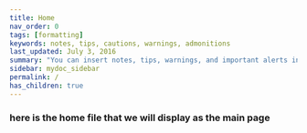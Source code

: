 ```yaml
---
title: Home
nav_order: 0
tags: [formatting]
keywords: notes, tips, cautions, warnings, admonitions
last_updated: July 3, 2016
summary: "You can insert notes, tips, warnings, and important alerts in your content."
sidebar: mydoc_sidebar
permalink: /
has_children: true
---
```


### here is the home file that we will display as the main page

<!-- <ul>
  {% for item in site.pages %}
    <li {% if page.url contains item.url %}class="active"{% endif %}><a href="{{ item.url }}">{{ item.title }}</a></li>
  {% endfor %}
</ul> -->
